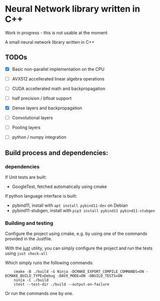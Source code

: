 # Neural Network library written in C++

Work in progress - this is not usable at the moment

A small neural network library written in C++

## TODOs
- [x] Basic non-parallel implementation on the CPU
- [ ] AVX512 accellerated linear algebra operations
- [ ] CUDA accellerated math and backpropagation
- [ ] half precision / bfloat support

- [x] Dense layers and backpropagation
- [ ] Convolutional layers
- [ ] Pooling layers

- [ ] python / numpy integration

## Build process and dependencies:

### dependencies
If Unit tests are built:
- GoogleTest, fetched automatically using cmake

If python language interface is built:
- pybind11, install with `apt install pybind11-dev` on Debian
- pybind11-stubgen, install with `pip3 install pybind11 pybind11-stubgen`

### Building and testing

Configure the project using cmake, e.g. by using one of the commands provided in the Justfile.

With the [just](https://github.com/casey/just) utility, you can simply configure the project and run the tests using
``just check-all``

Which simply runs the following commands:
```
    cmake -B ./build -G Ninja -DCMAKE_EXPORT_COMPILE_COMMANDS=ON -DCMAKE_BUILD_TYPE=Debug -DAVX_MODE=ON -DBUILD_TESTS=ON
    ninja -C ./build
    ctest --test-dir ./build --output-on-failure
```
Or run the commands one by one.
